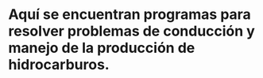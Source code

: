 # Aquí se encuentran programas para resolver problemas de conducción y manejo de la producción de hidrocarburos.
